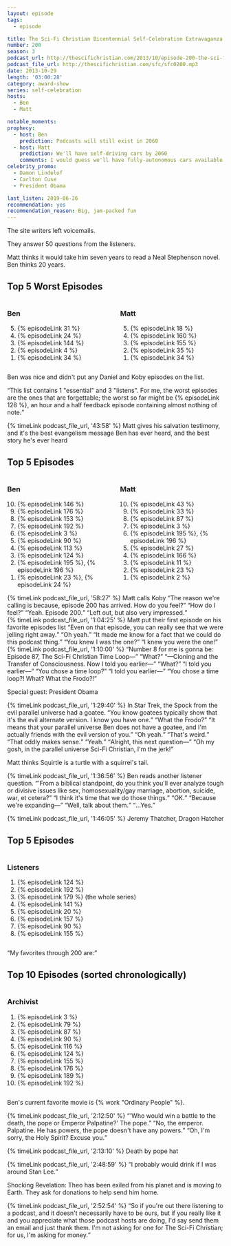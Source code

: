 ```yaml
---
layout: episode
tags:
  - episode

title: The Sci-Fi Christian Bicentennial Self-Celebration Extravaganza
number: 200
season: 3
podcast_url: http://thescifichristian.com/2013/10/episode-200-the-sci-fi-christian-bicentennial-self-celebration-extravaganza/
podcast_file_url: http://thescifichristian.com/sfc/sfc0200.mp3
date: 2013-10-29
length: '03:00:28'
category: award-show
series: self-celebration
hosts:
  - Ben
  - Matt

notable_moments:
prophecy:
  - host: Ben
    prediction: Podcasts will still exist in 2060
  - host: Matt
    prediction: We'll have self-driving cars by 2060
    comments: I would guess we'll have fully-autonomous cars available to consumers by 2040, so 2060 seems likely.
celebrity_promo: 
  - Damon Lindelof
  - Carlton Cuse
  - President Obama

last_listen: 2019-06-26
recommendation: yes
recommendation_reason: Big, jam-packed fun
---
```

The site writers left voicemails.

They answer 50 questions from the listeners. 

Matt thinks it would take him seven years to read a Neal Stephenson novel. Ben thinks 20 years.

<div class="top-five">
  <h2 class="has-text-centered">Top 5 Worst Episodes</h2>
  <div class="columns">
    <div class="column ben">
      <h3>Ben</h3>
      <ol reversed>
        <li>{% episodeLink 31 %} 
        <li>{% episodeLink 24 %}
        <li>{% episodeLink 144 %}
        <li>{% episodeLink 4 %}
        <li>{% episodeLink 34 %}
      </ol>
    </div>
    <div class="column matt">
      <h3>Matt</h3>
      <ol reversed>
        <li>{% episodeLink 18 %}
        <li>{% episodeLink 160 %}
        <li>{% episodeLink 155 %}
        <li>{% episodeLink 35 %}
        <li>{% episodeLink 34 %}
      </ol>
    </div>
  </div>
</div>

Ben was nice and didn't put any Daniel and Koby episodes on the list. 

<q class="archivist">This list contains 1 "essential" and 3 "listens". For me, the worst episodes are the ones that are forgettable; the worst so far might be {% episodeLink 128 %}, an hour and a half feedback episode containing almost nothing of note.</q>

{% timeLink podcast_file_url, '43:58' %} Matt gives his salvation testimony, and it's the best evangelism message Ben has ever heard, and the best story he's ever heard

<div class="top-five">
  <h2 class="has-text-centered">Top 5 Episodes</h2>
  <div class="columns">
    <div class="column ben">
      <h3>Ben</h3>
      <ol reversed>
        <li>{% episodeLink 146 %}
        <li>{% episodeLink 176 %} 
        <li>{% episodeLink 153 %}
        <li>{% episodeLink 192 %}
        <li>{% episodeLink 3 %}
        <li>{% episodeLink 90 %}
        <li>{% episodeLink 113 %}
        <li>{% episodeLink 124 %}
        <li>{% episodeLink 195 %}, {% episodeLink 196 %} 
        <li>{% episodeLink 23 %}, {% episodeLink 24 %}
      </ol>
    </div>
    <div class="column matt">
      <h3>Matt</h3>
      <ol reversed>
        <li>{% episodeLink 43 %}
        <li>{% episodeLink 33 %}
        <li>{% episodeLink 87 %} 
        <li>{% episodeLink 3 %}
        <li>{% episodeLink 195 %}, {% episodeLink 196 %}
        <li>{% episodeLink 27 %}
        <li>{% episodeLink 166 %}
        <li>{% episodeLink 11 %}
        <li>{% episodeLink 23 %} 
        <li>{% episodeLink 2 %}
      </ol>
    </div>
  </div>
</div>

<div class="quote">
  {% timeLink podcast_file_url, '58:27' %}
  <span class="quote-context is-size-6">Matt calls Koby</span>
  <q class="matt">The reason we're calling is because, episode 200 has arrived. How do you feel?</q>
  <q class="koby">How do I feel?</q>
  <q class="matt">Yeah. Episode 200.</q>
  <q class="koby">Left out, but also very impressed.</q>
</div>

<div class="quote">
  {% timeLink podcast_file_url, '1:04:25' %}
  <span class="quote-context is-size-6">Matt put their first episode on his favorite episodes list</span>
  <q class="matt">Even on that episode, you can really see that we were jelling right away.</q>
  <q class="ben">Oh yeah.</q>
  <q class="matt">It made me know for a fact that we could do this podcast thing.</q>
  <q class="ben">You knew I was the one?</q>
  <q class="matt">I knew you were the one!</q>
</div>

<div class="quote">
  {% timeLink podcast_file_url, '1:10:00' %}
  <q class="matt">Number 8 for me is gonna be: Episode 87, The Sci-Fi Christian Time Loop—</q>
  <q class="ben">What?</q>
  <q class="matt">—Cloning and the Transfer of Consciousness. Now I told you earlier—</q>
  <q class="ben">What?</q>
  <q class="matt">I told you earlier—</q>
  <q class="ben">You chose a time loop?</q>
  <q class="matt">I told you earlier—</q>
  <q class="ben">You chose a time loop?! What? What the Frodo?!</q>
</div>

Special guest: President Obama 

<div class="quote">
  {% timeLink podcast_file_url, '1:29:40' %}
  <span class="quote-context is-size-6">In Star Trek, the Spock from the evil parallel universe had a goatee.</span>
  <q class="matt">You know goatees typically show that it's the evil alternate version. I know you have one.</q>
  <q class="ben">What the Frodo?</q>
  <q class="matt">It means that your parallel universe Ben does not have a goatee, and I'm actually friends with the evil version of you.</q>
  <q class="ben">Oh yeah.</q>
  <q class="matt">That's weird.</q>
  <q class="ben">That oddly makes sense.</q>
  <q class="matt">Yeah.</q>
  <q class="ben">Alright, this next question—</q>
  <q class="matt">Oh my gosh, in the parallel universe Sci-Fi Christian, I'm the jerk!</q>
</div>

Matt thinks Squirtle is a turtle with a squirrel's tail.

<div class="quote">
  {% timeLink podcast_file_url, '1:36:56' %}
  <span class="quote-context is-size-6">Ben reads another listener question.</span>
  <q class="ben">'From a biblical standpoint, do you think you'll ever analyze tough or divisive issues like sex, homosexuality/gay marriage, abortion, suicide, war, et cetera?</q>
  <q class="matt">I think it's time that we do those things.</q>
  <q class="ben">OK.</q>
  <q class="matt">Because we're expanding—</q>
  <q class="ben">Well, talk about them.</q>
  <q class="matt">…Yes.</q>
</div>

{% timeLink podcast_file_url, '1:46:05' %} Jeremy Thatcher, Dragon Hatcher 

<div class="top-five">
  <h2 class="has-text-centered">Top 5 Episodes</h2>
  <div class="columns">
    <div class="column listeners">
      <h3>Listeners</h3>
      <ol>
        <li>{% episodeLink 124 %}
        <li>{% episodeLink 192 %} 
        <li>{% episodeLink 179 %} (the whole series)
        <li>{% episodeLink 141 %}
        <li>{% episodeLink 20 %}
        <li>{% episodeLink 157 %}
        <li>{% episodeLink 90 %}
        <li>{% episodeLink 155 %} 
      </ol>
    </div>
  </div>
</div>

<q class="archivist">My favorites through 200 are:</q>

<div class="top-five">
  <h2 class="has-text-centered">Top 10 Episodes (sorted chronologically)</h2>
  <div class="columns">
    <div class="column archivist">
      <h3>Archivist</h3>
      <ol>
        <li>{% episodeLink 3 %}
        <li>{% episodeLink 79 %}
        <li>{% episodeLink 87 %}
        <li>{% episodeLink 90 %}
        <li>{% episodeLink 116 %}
        <li>{% episodeLink 124 %}
        <li>{% episodeLink 155 %}
        <li>{% episodeLink 176 %}
        <li>{% episodeLink 189 %}
        <li>{% episodeLink 192 %}
      </ol>
    </div>
  </div>
</div>

Ben's current favorite movie is {% work "Ordinary People" %}.

<div class="quote">
  {% timeLink podcast_file_url, '2:12:50' %}
  <q class="ben">'Who would win a battle to the death, the pope or Emperor Palpatine?' The pope.</q>
  <q class="matt">No, the emperor. Palpatine. He has powers, the pope doesn't have any powers.</q>
  <q class="ben">Oh, I'm sorry, the Holy Spirit? Excuse you.</q>
</div>

{% timeLink podcast_file_url, '2:13:10' %} Death by pope hat

<div class="quote">
  {% timeLink podcast_file_url, '2:48:59' %}
  <q class="matt">I probably would drink if I was around Stan Lee.</q>
</div>

Shocking Revelation: Theo has been exiled from his planet and is moving to Earth. They ask for donations to help send him home.

<div class="quote">
  {% timeLink podcast_file_url, '2:52:54' %}
  <q class="matt">So if you're out there listening to a podcast, and it doesn't necessarily have to be ours, but if you really like it and you appreciate what those podcast hosts are doing, I'd say send them an email and just thank them. I'm not asking for one for The Sci-Fi Christian; for us, I'm asking for money.</q>
</div>